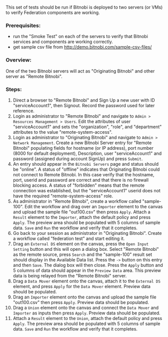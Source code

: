 This set of tests should be run if Bitnobi is deployed to two servers (or VMs) to verify Federation components are working.

### Prerequisites:
* run the "Smoke Test" on each of the servers to verify that Bitnobi services and components are working correctly.
* get sample csv file from http://demo.bitnobi.com/sample-csv-files/

### Overview:
One of the two Bitnobi servers will act as "Originating Bitnobi" and other server as "Remote Bitnobi".

### Steps:
1. Direct a browser to "Remote Bitnobi" and Sign Up a new user with ID "serviceAccount1", then Signout. Record the password used for later reference.
2. Login as administrator to "Remote Bitnobi" and navigate to `Admin > Resources Management > Users`. Edit the attributes of user "serviceAccount1" and sets the "organization", "role", and "department" attributes to the value "remote-system-access". 
3. Login as administrator to "Originating Bitnobi" and navigate to `Admin > Network Management`. Create a new Bitnobi Server entry for "Remote Bitnobi" populating fields for hostname (or IP address), port number (8000 for default deployment), Description, user "serviceAccount1" and password (assigned during account SignUp) and press `Submit`.
4. An entry should appear in the `Bitnobi Servers` page and status should be "online". A status of "offline" indicates that Originating Bitnobi could not connect to Remote Bitnobi. In this case verify that the hostname, port, userid and password are correct and that there is no firewall blocking access. A status of "forbidden" means that the remote connection was established, but the "serviceAccount1" userid does not have the required "remote-system-access" role.
5. As administrator in "Remote Bitnobi", create a workflow called "sample-100". Edit the workflow and drag over an `Importer` element to the canvas and upload the sample file "out100.csv" then press `Apply`. Attach a `Result` element to the `Importer`, attach the default policy and press `Apply`. The preview area should be populated with 5 columns of sample data. `Save` and `Run` the workflow and verify that it completes.
6. Go back to your session as administrator in "Originating Bitnobi". Create a workflow called "federation test" and start editing it.
7. Drag an `External DS` element on the canvas, press the `Open Input Setting` button and this will open a dialog box. Select "Remote Bitnobi" as the remote source, press `Search` and the "sample-100" result set should display in the Available Data list. Press the `->` button on this entry and then `Save`. The dialog box will then close. Press the `Apply` button and 5 columns of data should appear in the `Preview Data` area. This preview data is being relayed from the "Remote Bitnobi" server.
8. Drag a `Data Mover` element onto the canvas, attach it to the `External DS` element, and press `Apply` for the `Data Mover` element. Preview data should be populated.
9. Drag an `Importer` element onto the canvas and upload the sample file "out100.csv" then press `Apply`. Preview data should be populated.
10. Drag a `Union` element onto the canvas and connect the `Data Mover` and `Importer` as inputs then press `Apply`. Preview data should be populated.
11. Attach a `Result` element to the `Union`, attach the default policy and press `Apply`. The preview area should be populated with 5 columns of sample data. `Save` and `Run` the workflow and verify that it completes.



